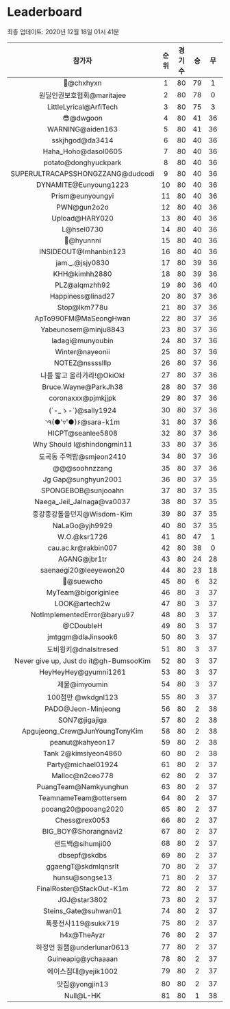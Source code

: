 # Leaderboard
최종 업데이트: 2020년 12월 18일 01시 41분




| 참가자 | 순위 | 경기수 | 승 | 무 | 패 | 승점 |
|:---:|:---:|:---:|:---:|:---:|:---:|:---:|
| 👑@chxhyxn | 1 | 80 | 79 | 1 | 0 | 238 |
| 원딜인권보호협회@maritajee | 2 | 80 | 78 | 0 | 2 | 234 |
| LittleLyrical@ArfiTech | 3 | 80 | 75 | 3 | 2 | 228 |
| 😎@dwgoon | 4 | 80 | 41 | 36 | 3 | 159 |
| WARNING@aiden163 | 5 | 80 | 41 | 36 | 3 | 159 |
| sskjhgod@da3414 | 6 | 80 | 40 | 36 | 4 | 156 |
| Haha_Hoho@dasol0605 | 7 | 80 | 40 | 36 | 4 | 156 |
| potato@donghyuckpark | 8 | 80 | 40 | 36 | 4 | 156 |
| SUPERULTRACAPSSHONGZZANG@dudcodi | 9 | 80 | 40 | 36 | 4 | 156 |
| DYNAMITE@Eunyoung1223 | 10 | 80 | 40 | 36 | 4 | 156 |
| Prism@eunyoungyi | 11 | 80 | 40 | 36 | 4 | 156 |
| PWN@gun2o2o | 12 | 80 | 40 | 36 | 4 | 156 |
| Upload@HARY020 | 13 | 80 | 40 | 36 | 4 | 156 |
| L@hsel0730 | 14 | 80 | 40 | 36 | 4 | 156 |
| 🐻@hyunnni | 15 | 80 | 40 | 36 | 4 | 156 |
| INSIDEOUT@Imhanbin123 | 16 | 80 | 40 | 36 | 4 | 156 |
| jam._.@jsjy0830 | 17 | 80 | 39 | 36 | 5 | 153 |
| KHH@kimhh2880 | 18 | 80 | 39 | 36 | 5 | 153 |
| PLZ@alqmzhh92 | 19 | 80 | 36 | 40 | 4 | 148 |
| Happiness@linad27 | 20 | 80 | 37 | 36 | 7 | 147 |
| Stop@lkm778u | 21 | 80 | 37 | 36 | 7 | 147 |
| ApTo990FM@MaSeongHwan | 22 | 80 | 37 | 36 | 7 | 147 |
| Yabeunosem@minju8843 | 23 | 80 | 37 | 36 | 7 | 147 |
| ladagi@munyoubin | 24 | 80 | 37 | 36 | 7 | 147 |
| Winter@nayeonii | 25 | 80 | 37 | 36 | 7 | 147 |
| NOTEZ@nsssslllp | 26 | 80 | 37 | 36 | 7 | 147 |
| 나를 밟고 올라가라!@OkiOkl | 27 | 80 | 37 | 36 | 7 | 147 |
| Bruce.Wayne@ParkJh38 | 28 | 80 | 37 | 36 | 7 | 147 |
| coronaxxx@pjmkjjpk | 29 | 80 | 37 | 36 | 7 | 147 |
| (´-_ゝ-`)@sally1924 | 30 | 80 | 37 | 36 | 7 | 147 |
| ◝٩(●'▿'●)۶@sara-k1m | 31 | 80 | 37 | 36 | 7 | 147 |
| HICPT@seanlee5808 | 32 | 80 | 37 | 36 | 7 | 147 |
| Why Should I@shindongmin11 | 33 | 80 | 37 | 36 | 7 | 147 |
| 도곡동 주먹밥@smjeon2410 | 34 | 80 | 37 | 36 | 7 | 147 |
| @@@soohnzzang | 35 | 80 | 37 | 36 | 7 | 147 |
| Jg Gap@sunghyun2001 | 36 | 80 | 37 | 35 | 8 | 146 |
| SPONGEBOB@sunjooahn | 37 | 80 | 37 | 35 | 8 | 146 |
| Naega_Jeil_Jalnaga@va0037 | 38 | 80 | 37 | 35 | 8 | 146 |
| 종강종강돌을던지@Wisdom-Kim | 39 | 80 | 37 | 35 | 8 | 146 |
| NaLaGo@yjh9929 | 40 | 80 | 37 | 35 | 8 | 146 |
| W.O.@ksr1726 | 41 | 80 | 47 | 1 | 32 | 142 |
| cau.ac.kr@rakbin007 | 42 | 80 | 38 | 0 | 42 | 114 |
| AGANG@jbr1tr | 43 | 80 | 24 | 28 | 28 | 100 |
| saenaegi20@leeyewon20 | 44 | 80 | 23 | 18 | 39 | 87 |
| 👏@suewcho | 45 | 80 | 6 | 32 | 42 | 50 |
| MyTeam@bigoriginlee | 46 | 80 | 3 | 37 | 40 | 46 |
| LOOK@artech2w | 47 | 80 | 3 | 37 | 40 | 46 |
| NotImplementedError@baryu97 | 48 | 80 | 3 | 37 | 40 | 46 |
| @CDoubleH | 49 | 80 | 3 | 37 | 40 | 46 |
| jmtggm@dlaJinsook6 | 50 | 80 | 3 | 37 | 40 | 46 |
| 도비윙키@dnalsitresed | 51 | 80 | 3 | 37 | 40 | 46 |
| Never give up, Just do it@gh-BumsooKim | 52 | 80 | 3 | 37 | 40 | 46 |
| HeyHeyHey@gyumni1261 | 53 | 80 | 3 | 37 | 40 | 46 |
| 제물@imyoumin | 54 | 80 | 3 | 37 | 40 | 46 |
| 100점만 @wkdgnl123 | 55 | 80 | 3 | 37 | 40 | 46 |
| PADO@Jeon-Minjeong | 56 | 80 | 2 | 38 | 40 | 44 |
| SON7@jigajiga | 57 | 80 | 2 | 38 | 40 | 44 |
| Apgujeong_Crew@JunYoungTonyKim | 58 | 80 | 2 | 38 | 40 | 44 |
| peanut@kahyeon17 | 59 | 80 | 2 | 38 | 40 | 44 |
| Tank 2@kimsiyeon4860 | 60 | 80 | 2 | 38 | 40 | 44 |
| Party@michael01924 | 61 | 80 | 2 | 37 | 41 | 43 |
| Malloc@n2ceo778 | 62 | 80 | 2 | 37 | 41 | 43 |
| PuangTeam@Namkyunghun | 63 | 80 | 2 | 37 | 41 | 43 |
| TeamnameTeam@ottersem | 64 | 80 | 2 | 37 | 41 | 43 |
| pooang20@pooang2020 | 65 | 80 | 2 | 37 | 41 | 43 |
| Chess@rex0053 | 66 | 80 | 2 | 37 | 41 | 43 |
| BIG_BOY@Shorangnavi2 | 67 | 80 | 2 | 37 | 41 | 43 |
| 샌드백@sihumji00 | 68 | 80 | 2 | 37 | 41 | 43 |
| dbsepf@skdbs | 69 | 80 | 2 | 37 | 41 | 43 |
| ggaengT@skdmlqnsrlt | 70 | 80 | 2 | 37 | 41 | 43 |
| hunsu@songse13 | 71 | 80 | 2 | 37 | 41 | 43 |
| FinalRoster@StackOut-K1m | 72 | 80 | 2 | 37 | 41 | 43 |
| JGJ@star3802 | 73 | 80 | 2 | 37 | 41 | 43 |
| Steins_Gate@suhwan01 | 74 | 80 | 2 | 37 | 41 | 43 |
| 폭풍전사119@sukk719 | 75 | 80 | 2 | 37 | 41 | 43 |
| h4x@TheAyzr | 76 | 80 | 2 | 37 | 41 | 43 |
| 하정언 원챔@underlunar0613 | 77 | 80 | 2 | 37 | 41 | 43 |
| Guineapig@ychaaaan | 78 | 80 | 2 | 37 | 41 | 43 |
| 에이스침대@yejik1002 | 79 | 80 | 2 | 37 | 41 | 43 |
| 맛집@yongjin13 | 80 | 80 | 2 | 37 | 41 | 43 |
| Null@L-HK | 81 | 80 | 1 | 38 | 41 | 41 |